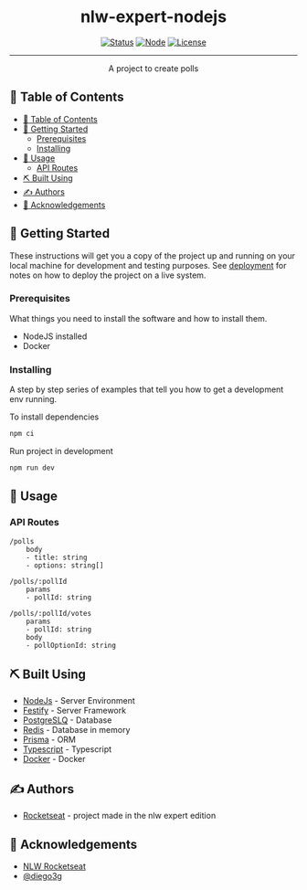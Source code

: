 <h1 align="center">nlw-expert-nodejs</h1>

<div align="center">

[![Status](https://img.shields.io/badge/status-active-success.svg)]()
[![Node](https://img.shields.io/badge/-Node.js-808080?logo=node.js&colorA=404040&logoColor=66cc33)](https://nodejs.org/en)
[![License](https://img.shields.io/badge/license-MIT-blue.svg)](/LICENSE)

</div>

---

<p align="center">
A project to create polls
    <br>
</p>

## 📝 Table of Contents

- [📝 Table of Contents](#-table-of-contents)
- [🏁 Getting Started ](#-getting-started-)
  - [Prerequisites](#prerequisites)
  - [Installing](#installing)
- [🎈 Usage ](#-usage-)
  - [API Routes](#api-routes)
- [⛏️ Built Using ](#️-built-using-)
- [✍️ Authors ](#️-authors-)
- [🎉 Acknowledgements ](#-acknowledgements-)

## 🏁 Getting Started <a name = "getting_started"></a>

These instructions will get you a copy of the project up and running on your local machine for development and testing purposes. See [deployment](#deployment) for notes on how to deploy the project on a live system.

### Prerequisites

What things you need to install the software and how to install them.

- NodeJS installed
- Docker



### Installing

A step by step series of examples that tell you how to get a development env running.

To install dependencies

```bash
npm ci
```

Run project in development

```bash
npm run dev
```

## 🎈 Usage <a name="usage"></a>

### API Routes

    /polls
        body
        - title: string
        - options: string[]

    /polls/:pollId
        params
        - pollId: string

    /polls/:pollId/votes
        params
        - pollId: string
        body
        - pollOptionId: string

## ⛏️ Built Using <a name = "built_using"></a>

- [NodeJs](https://nodejs.org/en/) - Server Environment
- [Festify](https://fastify.dev/) - Server Framework
- [PostgreSLQ](https://www.postgresql.org/) - Database
- [Redis](https://redis.io/) - Database in memory
- [Prisma](https://www.prisma.io/) - ORM
- [Typescript](https://www.typescriptlang.org/) - Typescript
- [Docker](https://www.docker.com/) - Docker

## ✍️ Authors <a name = "authors"></a>

- [Rocketseat](https://app.rocketseat.com.br/) - project made in the nlw expert edition

## 🎉 Acknowledgements <a name = "acknowledgement"></a>

- [NLW Rocketseat](https://app.rocketseat.com.br/)
- [@diego3g](https://github.com/diego3g)

